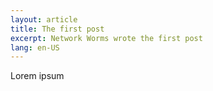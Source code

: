 ```yaml
---
layout: article
title: The first post
excerpt: Network Worms wrote the first post
lang: en-US
---
```


Lorem ipsum

